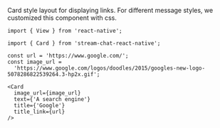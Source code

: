 Card style layout for displaying links. For different message styles, we customized this component with css.

```tsx static
import { View } from 'react-native';

import { Card } from 'stream-chat-react-native';

const url = 'https://www.google.com/';
const image_url =
  'https://www.google.com/logos/doodles/2015/googles-new-logo-5078286822539264.3-hp2x.gif';

<Card
  image_url={image_url}
  text={'A search engine'}
  title={'Google'}
  title_link={url}
/>
```
